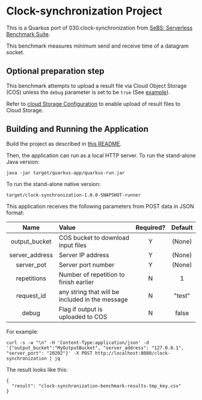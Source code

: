 # Clock-synchronization Project

This is a Quarkus port of 030.clock-synchronization from [SeBS: Serverless Benchmark Suite](https://github.com/spcl/serverless-benchmarks).

This benchmark measures minimum send and receive time of a datagram socket.

## Optional preparation step

This benchmark attempts to upload a result file via Cloud Object Storage (COS) unless the `debug` parameter is set to be `true` (See [example](#sample-curl-command)). 

Refer to [cloud Storage Configuration](../UsingCloudObjectStorage.md) to enable upload of result files to Cloud Storage.

## Building and Running the Application

Build the project as described in [this README](../../README.md).

Then, the application can run as a local HTTP server.
To run the stand-alone Java version:
```shell
java -jar target/quarkus-app/quarkus-run.jar
```
To run the stand-alone native version:
```shell
target/clock-synchronization-1.0.0-SNAPSHOT-runner
```

This application receives the following parameters from POST data in JSON format:

|Name         |Value                         |Required?|Default|
|:---------------:|:-----------------------------------------------|:-:|:-----:|
|output_bucket    |COS bucket to download input files              |Y  |(None) |
|server_address   |Server IP address                               |Y  |(None) |
|server_pot       |Server port number                              |Y  |(None) |
|repetitions      |Number of repetition to finish earlier          |N  |1      |
|request_id       |any string that will be included in the message |N  |"test" |
|debug            |Flag if output is uploaded to COS               |N  |false  |

For example:

```shell
curl -s -w "\n" -H 'Content-Type:application/json' -d '{"output_bucket":"MyOutputBucket", "server_address": "127.0.0.1", "server_port": "20202"}' -X POST http://localhost:8080/clock-synchronization | jq
```
The result looks like this:
```
{
  "result": "clock-synchronization-benchmark-results-tmp_key.csv"
}
```
